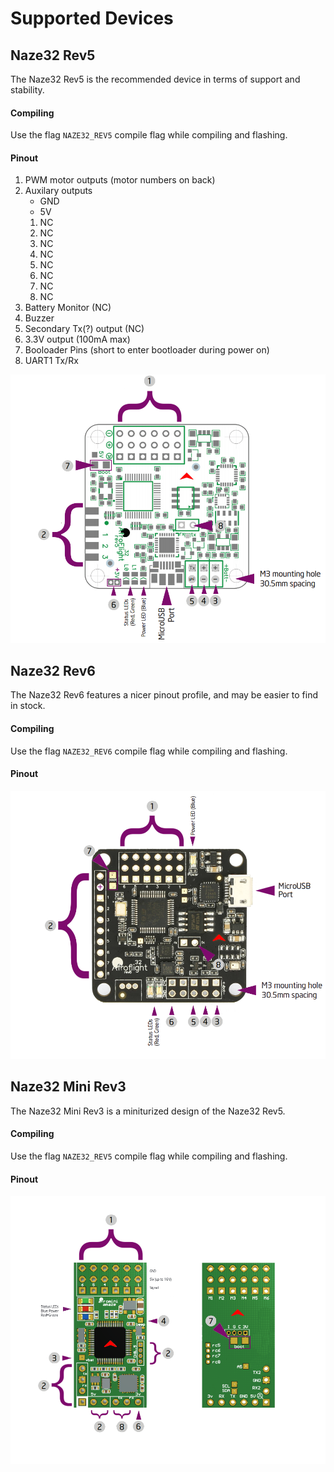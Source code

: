 # Supported Devices

## Naze32 Rev5
The Naze32 Rev5 is the recommended device in terms of support and stability.

#### Compiling
Use the flag `NAZE32_REV5` compile flag while compiling and flashing.

#### Pinout
1. PWM motor outputs (motor numbers on back)
2. Auxilary outputs
   - GND
   * 5V
   1. NC
   2. NC
   3. NC
   4. NC
   5. NC
   6. NC
   7. NC
   8. NC
3. Battery Monitor (NC)
4. Buzzer
5. Secondary Tx(?) output (NC)
6. 3.3V output (100mA max)
7. Booloader Pins (short to enter bootloader during power on)
8. UART1 Tx/Rx

![Naze32 Rev5 Pinout](naz32_rev5_pinout.png)

## Naze32 Rev6
The Naze32 Rev6 features a nicer pinout profile, and may be easier to find in stock.

#### Compiling
Use the flag `NAZE32_REV6` compile flag while compiling and flashing.

#### Pinout
![Naze32 Rev6 Pinout](naz32_rev6_pinout.png)

## Naze32 Mini Rev3
The Naze32 Mini Rev3 is a miniturized design of the Naze32 Rev5.

#### Compiling
Use the flag `NAZE32_REV5` compile flag while compiling and flashing.

#### Pinout
![Naze32 Mini Rev3 Pinout](naz32_mini_rev3_pinout.png)